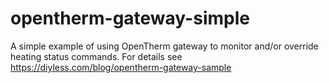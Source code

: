 # opentherm-gateway-simple
A simple example of using OpenTherm gateway to monitor and/or override heating status commands.
For details see https://diyless.com/blog/opentherm-gateway-sample
